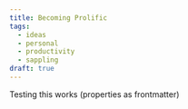```yaml
---
title: Becoming Prolific
tags:
  - ideas
  - personal
  - productivity
  - sappling
draft: true
---
```

Testing this works (properties as frontmatter)